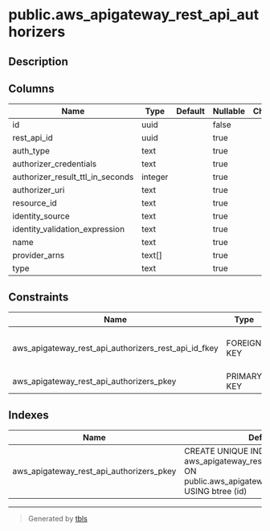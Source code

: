 # public.aws_apigateway_rest_api_authorizers

## Description

## Columns

| Name | Type | Default | Nullable | Children | Parents | Comment |
| ---- | ---- | ------- | -------- | -------- | ------- | ------- |
| id | uuid |  | false |  |  |  |
| rest_api_id | uuid |  | true |  | [public.aws_apigateway_rest_apis](public.aws_apigateway_rest_apis.md) |  |
| auth_type | text |  | true |  |  |  |
| authorizer_credentials | text |  | true |  |  |  |
| authorizer_result_ttl_in_seconds | integer |  | true |  |  |  |
| authorizer_uri | text |  | true |  |  |  |
| resource_id | text |  | true |  |  |  |
| identity_source | text |  | true |  |  |  |
| identity_validation_expression | text |  | true |  |  |  |
| name | text |  | true |  |  |  |
| provider_arns | text[] |  | true |  |  |  |
| type | text |  | true |  |  |  |

## Constraints

| Name | Type | Definition |
| ---- | ---- | ---------- |
| aws_apigateway_rest_api_authorizers_rest_api_id_fkey | FOREIGN KEY | FOREIGN KEY (rest_api_id) REFERENCES aws_apigateway_rest_apis(id) ON DELETE CASCADE |
| aws_apigateway_rest_api_authorizers_pkey | PRIMARY KEY | PRIMARY KEY (id) |

## Indexes

| Name | Definition |
| ---- | ---------- |
| aws_apigateway_rest_api_authorizers_pkey | CREATE UNIQUE INDEX aws_apigateway_rest_api_authorizers_pkey ON public.aws_apigateway_rest_api_authorizers USING btree (id) |

---

> Generated by [tbls](https://github.com/k1LoW/tbls)
